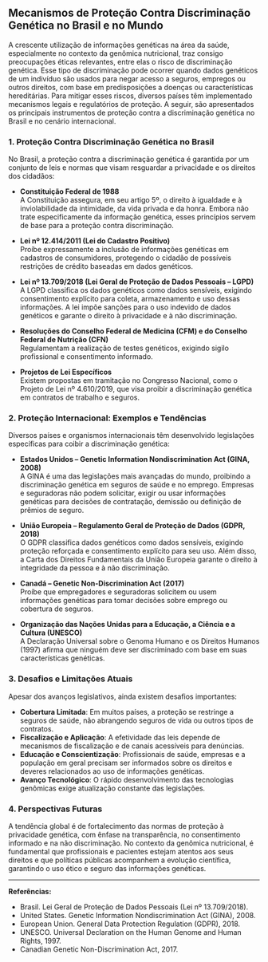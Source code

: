 
## Mecanismos de Proteção Contra Discriminação Genética no Brasil e no Mundo

A crescente utilização de informações genéticas na área da saúde, especialmente no contexto da genômica nutricional, traz consigo preocupações éticas relevantes, entre elas o risco de discriminação genética. Esse tipo de discriminação pode ocorrer quando dados genéticos de um indivíduo são usados para negar acesso a seguros, empregos ou outros direitos, com base em predisposições a doenças ou características hereditárias. Para mitigar esses riscos, diversos países têm implementado mecanismos legais e regulatórios de proteção. A seguir, são apresentados os principais instrumentos de proteção contra a discriminação genética no Brasil e no cenário internacional.

### 1. Proteção Contra Discriminação Genética no Brasil

No Brasil, a proteção contra a discriminação genética é garantida por um conjunto de leis e normas que visam resguardar a privacidade e os direitos dos cidadãos:

- **Constituição Federal de 1988**  
  A Constituição assegura, em seu artigo 5º, o direito à igualdade e à inviolabilidade da intimidade, da vida privada e da honra. Embora não trate especificamente da informação genética, esses princípios servem de base para a proteção contra discriminação.

- **Lei nº 12.414/2011 (Lei do Cadastro Positivo)**  
  Proíbe expressamente a inclusão de informações genéticas em cadastros de consumidores, protegendo o cidadão de possíveis restrições de crédito baseadas em dados genéticos.

- **Lei nº 13.709/2018 (Lei Geral de Proteção de Dados Pessoais – LGPD)**  
  A LGPD classifica os dados genéticos como dados sensíveis, exigindo consentimento explícito para coleta, armazenamento e uso dessas informações. A lei impõe sanções para o uso indevido de dados genéticos e garante o direito à privacidade e à não discriminação.

- **Resoluções do Conselho Federal de Medicina (CFM) e do Conselho Federal de Nutrição (CFN)**  
  Regulamentam a realização de testes genéticos, exigindo sigilo profissional e consentimento informado.

- **Projetos de Lei Específicos**  
  Existem propostas em tramitação no Congresso Nacional, como o Projeto de Lei nº 4.610/2019, que visa proibir a discriminação genética em contratos de trabalho e seguros.

### 2. Proteção Internacional: Exemplos e Tendências

Diversos países e organismos internacionais têm desenvolvido legislações específicas para coibir a discriminação genética:

- **Estados Unidos – Genetic Information Nondiscrimination Act (GINA, 2008)**  
  A GINA é uma das legislações mais avançadas do mundo, proibindo a discriminação genética em seguros de saúde e no emprego. Empresas e seguradoras não podem solicitar, exigir ou usar informações genéticas para decisões de contratação, demissão ou definição de prêmios de seguro.

- **União Europeia – Regulamento Geral de Proteção de Dados (GDPR, 2018)**  
  O GDPR classifica dados genéticos como dados sensíveis, exigindo proteção reforçada e consentimento explícito para seu uso. Além disso, a Carta dos Direitos Fundamentais da União Europeia garante o direito à integridade da pessoa e à não discriminação.

- **Canadá – Genetic Non-Discrimination Act (2017)**  
  Proíbe que empregadores e seguradoras solicitem ou usem informações genéticas para tomar decisões sobre emprego ou cobertura de seguros.

- **Organização das Nações Unidas para a Educação, a Ciência e a Cultura (UNESCO)**  
  A Declaração Universal sobre o Genoma Humano e os Direitos Humanos (1997) afirma que ninguém deve ser discriminado com base em suas características genéticas.

### 3. Desafios e Limitações Atuais

Apesar dos avanços legislativos, ainda existem desafios importantes:

- **Cobertura Limitada**: Em muitos países, a proteção se restringe a seguros de saúde, não abrangendo seguros de vida ou outros tipos de contratos.
- **Fiscalização e Aplicação**: A efetividade das leis depende de mecanismos de fiscalização e de canais acessíveis para denúncias.
- **Educação e Conscientização**: Profissionais de saúde, empresas e a população em geral precisam ser informados sobre os direitos e deveres relacionados ao uso de informações genéticas.
- **Avanço Tecnológico**: O rápido desenvolvimento das tecnologias genômicas exige atualização constante das legislações.

### 4. Perspectivas Futuras

A tendência global é de fortalecimento das normas de proteção à privacidade genética, com ênfase na transparência, no consentimento informado e na não discriminação. No contexto da genômica nutricional, é fundamental que profissionais e pacientes estejam atentos aos seus direitos e que políticas públicas acompanhem a evolução científica, garantindo o uso ético e seguro das informações genéticas.

---

**Referências:**

- Brasil. Lei Geral de Proteção de Dados Pessoais (Lei nº 13.709/2018).
- United States. Genetic Information Nondiscrimination Act (GINA), 2008.
- European Union. General Data Protection Regulation (GDPR), 2018.
- UNESCO. Universal Declaration on the Human Genome and Human Rights, 1997.
- Canadian Genetic Non-Discrimination Act, 2017.

```
